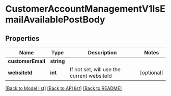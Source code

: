 # CustomerAccountManagementV1IsEmailAvailablePostBody

## Properties
Name | Type | Description | Notes
------------ | ------------- | ------------- | -------------
**customerEmail** | **string** |  | 
**websiteId** | **int** | If not set, will use the current websiteId | [optional] 

[[Back to Model list]](../README.md#documentation-for-models) [[Back to API list]](../README.md#documentation-for-api-endpoints) [[Back to README]](../README.md)


